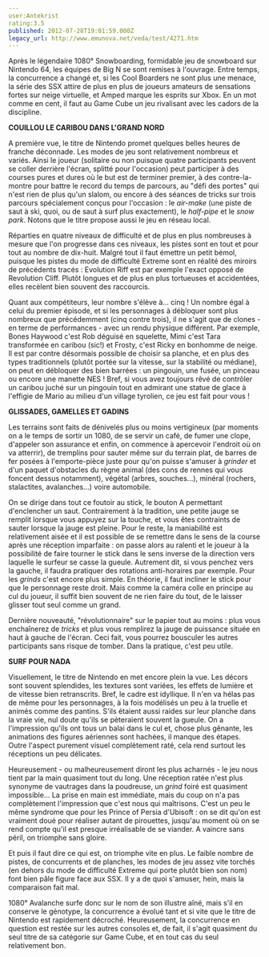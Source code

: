 ```yaml
---
user:Antekrist
rating:3.5
published: 2012-07-28T19:01:59.000Z
legacy_url: http://www.emunova.net/veda/test/4271.htm
---
```

Après le légendaire 1080° Snowboarding, formidable jeu de snowboard sur Nintendo 64, les équipes de Big N se sont remises à l'ouvrage. Entre temps, la concurrence a changé et, si les Cool Boarders ne sont plus une menace, la série des SSX attire de plus en plus de joueurs amateurs de sensations fortes sur neige virtuelle, et Amped marque les esprits sur Xbox. En un mot comme en cent, il faut au Game Cube un jeu rivalisant avec les cadors de la discipline.  

  

**COUILLOU LE CARIBOU DANS L'GRAND NORD**  

A première vue, le titre de Nintendo promet quelques belles heures de franche déconnade. Les modes de jeu sont relativement nombreux et variés. Ainsi le joueur (solitaire ou non puisque quatre participants peuvent se coller derrière l'écran, splitté pour l'occasion) peut participer à des courses pures et dures où le but est de terminer premier, à des contre-la-montre pour battre le record du temps de parcours, au "défi des portes" qui n'est rien de plus qu'un slalom, ou encore à des séances de tricks sur trois parcours spécialement conçus pour l'occasion : le _air-make_ (une piste de saut à ski, quoi, ou de saut à surf plus exactement), le _half-pipe_ et le _snow park_. Notons que le titre propose aussi le jeu en réseau local.  

Réparties en quatre niveaux de difficulté et de plus en plus nombreuses à mesure que l'on progresse dans ces niveaux, les pistes sont en tout et pour tout au nombre de dix-huit. Malgré tout il faut émettre un petit bémol, puisque les pistes du mode de difficulté Extreme sont en réalité des miroirs de précédents tracés : Evolution Riff est par exemple l'exact opposé de Revolution Cliff. Plutôt longues et de plus en plus tortueuses et accidentées, elles recèlent bien souvent des raccourcis.  

Quant aux compétiteurs, leur nombre s'élève à... cinq ! Un nombre égal à celui du premier épisode, et si les personnages à débloquer sont plus nombreux que précédemment (cinq contre trois), il ne s'agit que de clones - en terme de performances - avec un rendu physique différent. Par exemple, Bones Haywood c'est Rob déguisé en squelette, Mimi c'est Tara transformée en caribou (sic!) et Frosty, c'est Ricky en bonhomme de neige. Il est par contre désormais possible de choisir sa planche, et en plus des types traditionnels (plutôt portée sur la vitesse, sur la stabilité ou médiane), on peut en débloquer des bien barrées : un pingouin, une fusée, un pinceau ou encore une manette NES ! Bref, si vous avez toujours rêvé de contrôler un caribou juché sur un pingouin tout en admirant une statue de glace à l'effigie de Mario au milieu d'un village tyrolien, ce jeu est fait pour vous !  

  

**GLISSADES, GAMELLES ET GADINS**  

Les terrains sont faits de dénivelés plus ou moins vertigineux (par moments on a le temps de sortir un 1080, de se servir un café, de fumer une clope, d'appeler son assurance et enfin, on commence à apercevoir l'endroit où on va atterrir), de tremplins pour sauter même sur du terrain plat, de barres de fer posées à l'emporte-pièce juste pour qu'on puisse s'amuser à _grinder_ et d'un paquet d'obstacles du règne animal (des cons de rennes qui vous foncent dessus notamment), végétal (arbres, souches...), minéral (rochers, stalactites, avalanches...) voire automobile.  

On se dirige dans tout ce foutoir au stick, le bouton A permettant d'enclencher un saut. Contrairement à la tradition, une petite jauge se remplit lorsque vous appuyez sur la touche, et vous êtes contraints de sauter lorsque la jauge est pleine. Pour le reste, la maniabilité est relativement aisée et il est possible de se remettre dans le sens de la course après une réception imparfaite : on passe alors au ralenti et le joueur à la possibilité de faire tourner le stick dans le sens inverse de la direction vers laquelle le surfeur se casse la gueule. Autrement dit, si vous penchez vers la gauche, il faudra pratiquer des rotations anti-horaires par exemple. Pour les _grinds_ c'est encore plus simple. En théorie, il faut incliner le stick pour que le personnage reste droit. Mais comme la caméra colle en principe au cul du joueur, il suffit bien souvent de ne rien faire du tout, de le laisser glisser tout seul comme un grand.  

Dernière nouveauté, "révolutionnaire" sur le papier tout au moins : plus vous enchaînerez de _tricks_ et plus vous remplirez la jauge de puissance située en haut à gauche de l'écran. Ceci fait, vous pourrez bousculer les autres participants sans risque de tomber. Dans la pratique, c'est peu utile.  

  

**SURF POUR NADA**  

Visuellement, le titre de Nintendo en met encore plein la vue. Les décors sont souvent splendides, les textures sont variées, les effets de lumière et de vitesse bien retranscrits. Bref, le cadre est idyllique. Il n'en va hélas pas de même pour les personnages, à la fois modélisés un peu à la truelle et animés comme des pantins. S'ils étaient aussi raides sur leur planche dans la vraie vie, nul doute qu'ils se pèteraient souvent la gueule. On a l'impression qu'ils ont tous un balai dans le cul et, chose plus gênante, les animations des figures aériennes sont hachées, il manque des étapes. Outre l'aspect purement visuel complètement raté, cela rend surtout les réceptions un peu délicates.  

Heureusement - ou malheureusement diront les plus acharnés - le jeu nous tient par la main quasiment tout du long. Une réception ratée n'est plus synonyme de vautrages dans la poudreuse, un _grind_ foiré est quasiment impossible... La prise en main est immédiate, mais du coup on n'a pas complètement l'impression que c'est nous qui maîtrisons. C'est un peu le même syndrome que pour les Prince of Persia d'Ubisoft : on se dit qu'on est vraiment doué pour réaliser autant de pirouettes, jusqu'au moment où on se rend compte qu'il est presque irréalisable de se viander. A vaincre sans péril, on triomphe sans gloire.  

Et puis il faut dire ce qui est, on triomphe vite en plus. Le faible nombre de pistes, de concurrents et de planches, les modes de jeu assez vite torchés (en dehors du mode de difficulté Extreme qui porte plutôt bien son nom) font bien pâle figure face aux SSX. Il y a de quoi s'amuser, hein, mais la comparaison fait mal.  

1080° Avalanche surfe donc sur le nom de son illustre aîné, mais s'il en conserve le génotype, la concurrence a évolué tant et si vite que le titre de Nintendo est rapidement décroché. Heureusement, la concurrence en question est restée sur les autres consoles et, de fait, il s'agit quasiment du seul titre de sa catégorie sur Game Cube, et en tout cas du seul relativement bon.